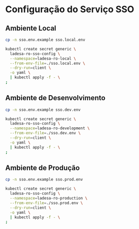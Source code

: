 # Configuração do Serviço SSO

## Ambiente Local

```sh
cp -n sso.env.example sso.local.env

kubectl create secret generic \
  ladesa-ro-sso-config \
  --namespace=ladesa-ro-local \
  --from-env-file=./sso.local.env \
  --dry-run=client \
  -o yaml \
  | kubectl apply -f - \
;
```

## Ambiente de Desenvolvimento

```sh
cp -n sso.env.example sso.dev.env

kubectl create secret generic \
  ladesa-ro-sso-config \
  --namespace=ladesa-ro-development \
  --from-env-file=./sso.dev.env \
  --dry-run=client \
  -o yaml \
  | kubectl apply -f - \
;
```

## Ambiente de Produção

```sh
cp -n sso.env.example sso.prod.env

kubectl create secret generic \
  ladesa-ro-sso-config \
  --namespace=ladesa-ro-production \
  --from-env-file=./sso.prod.env \
  --dry-run=client \
  -o yaml \
  | kubectl apply -f - \
;
```
